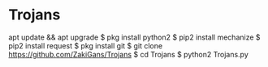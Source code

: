 # Trojans

apt update && apt upgrade
$ pkg install python2
$ pip2 install mechanize
$ pip2 install request
$ pkg install git
$ git clone https://github.com/ZakiGans/Trojans
$ cd Trojans
$ python2 Trojans.py
